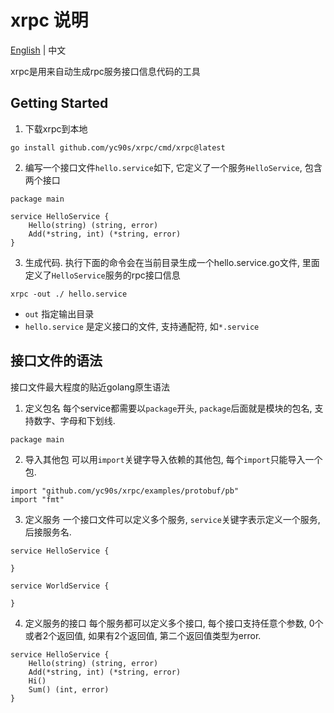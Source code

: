 # xrpc 说明
[English](README_en.md) | 中文

xrpc是用来自动生成rpc服务接口信息代码的工具

## Getting Started
1. 下载xrpc到本地
```git
go install github.com/yc90s/xrpc/cmd/xrpc@latest
```

2. 编写一个接口文件`hello.service`如下, 它定义了一个服务`HelloService`, 包含两个接口
```
package main

service HelloService {
    Hello(string) (string, error)
    Add(*string, int) (*string, error)
}
```

3. 生成代码. 执行下面的命令会在当前目录生成一个hello.service.go文件, 里面定义了`HelloService`服务的rpc接口信息
```
xrpc -out ./ hello.service
```
* `out` 指定输出目录
* `hello.service` 是定义接口的文件, 支持通配符, 如`*.service`

## 接口文件的语法
接口文件最大程度的贴近golang原生语法

1. 定义包名
每个service都需要以`package`开头, `package`后面就是模块的包名, 支持数字、字母和下划线.
```
package main
```

2. 导入其他包
可以用`import`关键字导入依赖的其他包, 每个`import`只能导入一个包.
```
import "github.com/yc90s/xrpc/examples/protobuf/pb"
import "fmt"
```

3. 定义服务
一个接口文件可以定义多个服务, `service`关键字表示定义一个服务, 后接服务名.
```
service HelloService {

}

service WorldService {

}
```

4. 定义服务的接口
每个服务都可以定义多个接口, 每个接口支持任意个参数, 0个或者2个返回值, 如果有2个返回值, 第二个返回值类型为error.
```
service HelloService {
    Hello(string) (string, error)
    Add(*string, int) (*string, error)
    Hi()
    Sum() (int, error)
}
```